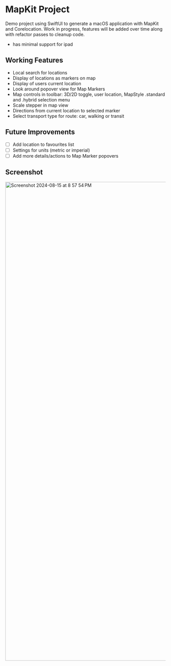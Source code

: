 # MapKit Project

Demo project using SwiftUI to generate a macOS application with MapKit and Corelocation. Work in progress, features will be added over time along with refactor passes to cleanup code.

* has minimal support for ipad

## Working Features

- Local search for locations
- Display of locations as markers on map
- Display of users current location
- Look around popover view for Map Markers
- Map controls in toolbar: 3D/2D toggle, user location, MapStyle .standard and .hybrid selection menu
- Scale stepper in map view
- Directions from current location to selected marker
- Select transport type for route: car, walking or transit

## Future Improvements

- [ ] Add location to favourites list
- [ ] Settings for units (metric or imperial)
- [ ] Add more details/actions to Map Marker popovers

## Screenshot

<img width="1501" alt="Screenshot 2024-08-15 at 8 57 54 PM" src="https://github.com/user-attachments/assets/cddecb84-0ddf-4782-a73e-de32500e4fa8">

